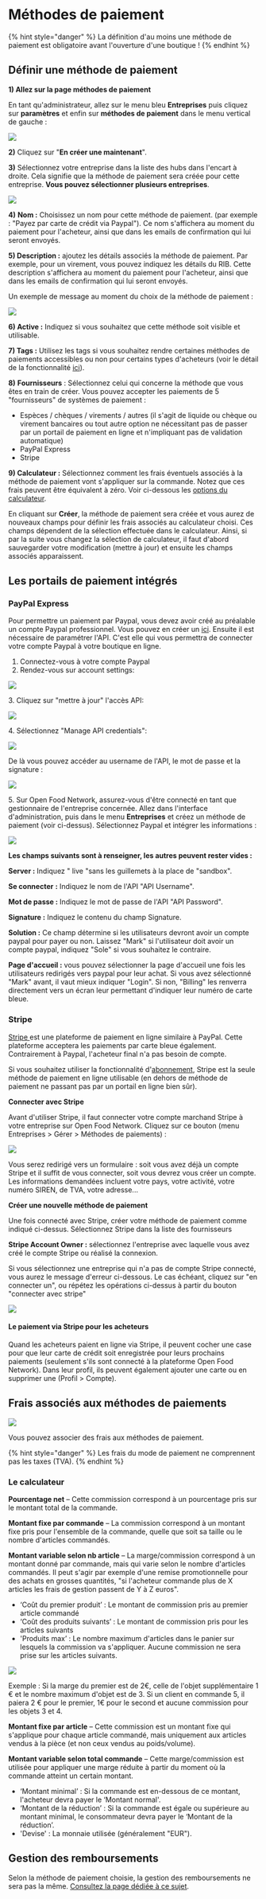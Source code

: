 # Méthodes de paiement

{% hint style="danger" %}
La définition d'au moins une méthode de paiement est obligatoire avant l'ouverture d'une boutique !
{% endhint %}

## Définir une méthode de paiement

**1) Allez sur la page méthodes de paiement**

En tant qu'administrateur, allez sur le menu bleu **Entreprises** puis cliquez sur **paramètres** et enfin sur **méthodes de paiement** dans le menu vertical de gauche :&#x20;

![](<../../.gitbook/assets/image (50) (1).png>)

**2)** Cliquez sur "**En créer une maintenant**".&#x20;

**3)** Sélectionnez votre entreprise dans la liste des hubs dans l'encart à droite. Cela signifie que la méthode de paiement sera créée pour cette entreprise. **Vous pouvez sélectionner plusieurs entreprises**.

![](<../../.gitbook/assets/image (74) (1).png>)

**4)** **Nom :** Choisissez un nom pour cette méthode de paiement. (par exemple : "Payez par carte de crédit via Paypal"). Ce nom s'affichera au moment du paiement pour l'acheteur, ainsi que dans les emails de confirmation qui lui seront envoyés.

**5) Description :** ajoutez les détails associés la méthode de paiement. Par exemple, pour un virement, vous pouvez indiquez les détails du RIB. Cette description s'affichera au moment du paiement pour l'acheteur, ainsi que dans les emails de confirmation qui lui seront envoyés.

Un exemple de message au moment du choix de la méthode de paiement :&#x20;

![](<../../.gitbook/assets/image (52) (1) (1).png>)

&#x20;**6) Active :** Indiquez si vous souhaitez que cette méthode soit visible et utilisable.

**7) Tags :** Utilisez les tags si vous souhaitez rendre certaines méthodes de paiements accessibles ou non pour certains types d'acheteurs (voir le détail de la fonctionnalité [ici](broken-reference)).

**8)** **Fournisseurs** : Sélectionnez celui qui concerne la méthode que vous êtes en train de créer. Vous pouvez accepter les paiements de 5 "fournisseurs" de systèmes de paiement :

* Espèces / chèques / virements / autres (il s'agit de liquide ou chèque ou virement bancaires ou tout autre option ne nécessitant pas de passer par un portail de paiement en ligne et n'impliquant pas de validation automatique)
* PayPal Express
* Stripe

**9) Calculateur :** Sélectionnez comment les frais éventuels associés à la méthode de paiement vont s'appliquer sur la commande. Notez que ces frais peuvent être équivalent à zéro. Voir ci-dessous les [options du calculateur](https://ofn-user-guide.gitbook.io/guide-utilisateur-open-food-network/fonctionnalites-standards/mise-en-place-dune-boutique/frais-et-taxes#le-calculateur).

En cliquant sur **Créer**, la méthode de paiement sera créée et vous aurez de nouveaux champs pour définir les frais associés au calculateur choisi. Ces champs dépendent de la sélection effectuée dans le calculateur. Ainsi, si par la suite vous changez la sélection de calculateur, il faut d'abord sauvegarder votre modification (mettre à jour) et ensuite les champs associés apparaissent.&#x20;

## Les portails de paiement intégrés



### PayPal Express

Pour permettre un paiement par Paypal, vous devez avoir créé au préalable un compte Paypal professionnel. Vous pouvez en créer un [ici](https://www.paypal.com/fr/home). Ensuite il est nécessaire de paramétrer l'API. C'est elle qui vous permettra de connecter votre compte Paypal à votre boutique en ligne.

1. Connectez-vous à votre compte Paypal
2. Rendez-vous sur account settings:

![](<../../.gitbook/assets/image (59).png>)

3\. Cliquez sur "mettre à jour" l'accès API:

![](<../../.gitbook/assets/image (79).png>)

4\. Sélectionnez "Manage API credentials":

![](<../../.gitbook/assets/image (70).png>)

De là vous pouvez accéder au username de l'API, le mot de passe et la signature :&#x20;

![](<../../.gitbook/assets/image (80).png>)

5\. Sur Open Food Network, assurez-vous d'être connecté en tant que gestionnaire de l'entreprise concernée. Allez dans l'interface d'administration, puis dans le menu **Entreprises** et créez un méthode de paiement (voir ci-dessus). Sélectionnez Paypal et intégrer les informations :&#x20;

![](<../../.gitbook/assets/image (58).png>)

**Les champs suivants sont à renseigner, les autres peuvent rester vides :**

**Server :** Indiquez " live "sans les guillemets à la place de "sandbox".

**Se connecter** **:** Indiquez le nom de l'API "API Username".

**Mot de passe :** Indiquez le mot de passe de l'API  "API Password".

**Signature :** Indiquez le contenu du champ Signature.

**Solution :** Ce champ détermine si les utilisateurs devront avoir un compte paypal pour payer ou non. Laissez "Mark" si l'utilisateur doit avoir un compte paypal, indiquez "Sole" si vous souhaitez le contraire.

**Page d'accueil :** vous pouvez sélectionner la page d'accueil une fois les utilisateurs redirigés vers paypal pour leur achat. Si vous avez sélectionné "Mark" avant, il vaut mieux indiquer "Login". Si non, "Billing" les renverra directement vers un écran leur permettant d'indiquer leur numéro de carte bleue.

### Stripe

[Stripe ](https://stripe.com/au)est une plateforme de paiement en ligne similaire à PayPal. Cette plateforme acceptera les paiements par carte bleue également. Contrairement à Paypal, l'acheteur final n'a pas besoin de compte.&#x20;

Si vous souhaitez utiliser la fonctionnalité d'[abonnement](broken-reference), Stripe est la seule méthode de paiement en ligne utilisable (en dehors de méthode de paiement ne passant pas par un portail en ligne bien sûr).

**Connecter avec Stripe**

Avant d'utiliser Stripe, il faut connecter votre compte marchand Stripe à votre entreprise sur Open Food Network. Cliquez sur ce bouton (menu Entreprises > Gérer > Méthodes de paiements) :&#x20;

![](<../../.gitbook/assets/image (69).png>)

Vous serez redirigé vers un formulaire : soit vous avez déjà un compte Stripe et il suffit de vous connecter, soit vous devrez vous créer un compte. Les informations demandées incluent votre pays, votre activité, votre numéro SIREN, de TVA, votre adresse...

**Créer une nouvelle méthode de paiement**

Une fois connecté avec Stripe, créer votre méthode de paiement comme indiqué ci-dessus. Sélectionnez Stripe dans la liste des fournisseurs

**Stripe Account Owner :** sélectionnez l'entreprise avec laquelle vous avez créé le compte Stripe ou réalisé la connexion.

Si vous sélectionnez une entreprise qui n'a pas de compte Stripe connecté, vous aurez le message d'erreur ci-dessous. Le cas échéant, cliquez sur "en connecter un", ou répétez les opérations ci-dessus à partir du bouton "connecter avec stripe"

![](<../../.gitbook/assets/image (85).png>)

#### Le paiement via Stripe pour les acheteurs

Quand les acheteurs paient en ligne via Stripe, il peuvent cocher une case pour que leur carte de crédit soit enregistrée pour leurs prochains paiements (seulement s'ils sont connecté à la plateforme Open Food Network). Dans leur profil, ils peuvent également ajouter une carte ou en supprimer une (Profil > Compte).

## Frais associés aux méthodes de paiements

![](<../../.gitbook/assets/image (47).png>)

Vous pouvez associer des frais aux méthodes de paiement.

{% hint style="danger" %}
Les frais du mode de paiement ne comprennent pas les taxes (TVA).
{% endhint %}

### Le calculateur

**Pourcentage net** – Cette commission correspond à un pourcentage pris sur le montant total de la commande.

**Montant fixe par commande** – La commission correspond à un montant fixe pris pour l'ensemble de la commande, quelle que soit sa taille ou le nombre d'articles commandés.

**Montant variable selon nb article** – La marge/commission correspond à un montant donné par commande, mais qui varie selon le nombre d'articles commandés. Il peut s'agir par exemple d'une remise promotionnelle pour des achats en grosses quantités, "si l'acheteur commande plus de X articles les frais de gestion passent de Y à Z euros".

* ‘Coût du premier produit’ : Le montant de commission pris au premier article commandé
* ‘Coût des produits suivants’ : Le montant de commission pris pour les articles suivants
* 'Produits max’ : Le nombre maximum d'articles dans le panier sur lesquels la commission va s'appliquer. Aucune commission ne sera prise sur les articles suivants.

![](<../../.gitbook/assets/image (53).png>)

Exemple :  Si la marge du premier est de 2€, celle de l'objet supplémentaire 1 € et le nombre maximum d'objet est de 3. Si un client en commande 5, il paiera 2 € pour le premier, 1€ pour le second et aucune commission pour les objets 3 et 4.

**Montant fixe par article** – Cette commission est un montant fixe qui s'applique pour chaque article commandé, mais uniquement aux articles vendus à la pièce (et non ceux vendus au poids/volume).

**Montant variable selon total commande** – Cette marge/commission est utilisée pour appliquer une marge réduite à partir du moment où la commande atteint un certain montant.

* ‘Montant minimal’ : Si la commande est en-dessous de ce montant, l'acheteur devra payer le ‘Montant normal'.
* ‘Montant de la réduction’ : Si la commande est égale ou supérieure au montant minimal, le consommateur devra payer le ‘Montant de la réduction’.
* 'Devise' : La monnaie utilisée (généralement "EUR").

## Gestion des remboursements

Selon la méthode de paiement choisie, la gestion des remboursements ne sera pas la même. [Consultez la page dédiée à ce sujet](broken-reference).
